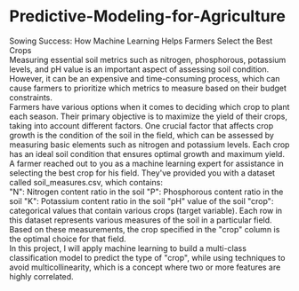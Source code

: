# Predictive-Modeling-for-Agriculture
Sowing Success: How Machine Learning Helps Farmers Select the Best Crops
<br>
Measuring essential soil metrics such as nitrogen, phosphorous, potassium levels, and pH value is an important aspect of assessing soil condition. However, it can be an expensive and time-consuming process, which can cause farmers to prioritize which metrics to measure based on their budget constraints.
<br>
Farmers have various options when it comes to deciding which crop to plant each season. Their primary objective is to maximize the yield of their crops, taking into account different factors. One crucial factor that affects crop growth is the condition of the soil in the field, which can be assessed by measuring basic elements such as nitrogen and potassium levels. Each crop has an ideal soil condition that ensures optimal growth and maximum yield.
<br>
A farmer reached out to you as a machine learning expert for assistance in selecting the best crop for his field. They've provided you with a dataset called soil_measures.csv, which contains:
<br>
"N": Nitrogen content ratio in the soil
"P": Phosphorous content ratio in the soil
"K": Potassium content ratio in the soil
"pH" value of the soil
"crop": categorical values that contain various crops (target variable).
Each row in this dataset represents various measures of the soil in a particular field. Based on these measurements, the crop specified in the "crop" column is the optimal choice for that field.
<br>
In this project, I will apply machine learning to build a multi-class classification model to predict the type of "crop", while using techniques to avoid multicollinearity, which is a concept where two or more features are highly correlated.
